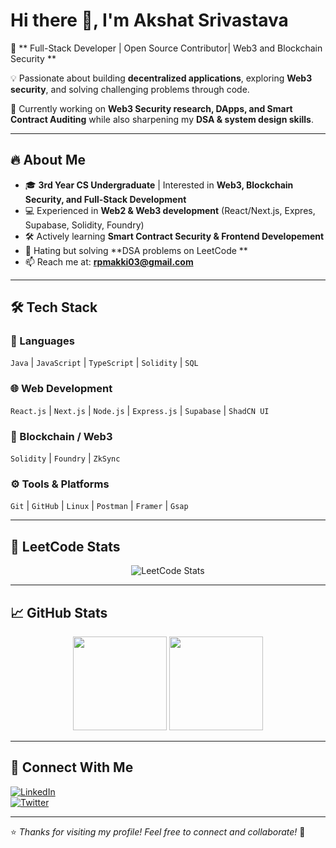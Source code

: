 # Hi there 👋, I'm Akshat Srivastava

🚀 ** Full-Stack Developer | Open Source Contributor| Web3 and Blockchain Security  **  

💡 Passionate about building **decentralized applications**, exploring **Web3 security**, and solving challenging problems through code.  

🎯 Currently working on **Web3 Security research, DApps, and Smart Contract Auditing** while also sharpening my **DSA & system design skills**.

---

## 🔥 About Me
- 🎓 **3rd Year CS Undergraduate** | Interested in **Web3, Blockchain Security, and Full-Stack Development**
- 💻 Experienced in **Web2 & Web3 development** (React/Next.js, Expres, Supabase, Solidity, Foundry)
- 🛠️ Actively learning **Smart Contract Security & Frontend Developement**
- 🧠 Hating but solving **DSA problems on LeetCode ** 
- 📫 Reach me at: **[rpmakki03@gmail.com](mailto:rpmakki03@gmail.com)**

---

## 🛠️ Tech Stack
### 🚀 Languages
`Java`  | `JavaScript` | `TypeScript` | `Solidity` | `SQL`

### 🌐 Web Development
`React.js` | `Next.js` | `Node.js` | `Express.js` | `Supabase` | `ShadCN UI`

### 🔗 Blockchain / Web3
`Solidity` | `Foundry` | `ZkSync`

### ⚙️ Tools & Platforms
`Git` | `GitHub` | `Linux` | `Postman` | `Framer` | `Gsap`

---

## 🧩 LeetCode Stats
<p align="center">
  <img src="https://leetcard.jacoblin.cool/rpmakki?theme=dark&font=Baloo%20Tamma%202&ext=contest" alt="LeetCode Stats" />
</p>

---
## 📈 GitHub Stats
<p align="center">
  <img src="https://github-readme-stats.vercel.app/api?username=rpmakki03&show_icons=true&theme=radical" height="150"/>
  <img src="https://github-readme-stats.vercel.app/api/top-langs/?username=rpmakki03&layout=compact&theme=radical" height="150"/>
</p>

---

## 🤝 Connect With Me
[![LinkedIn](https://img.shields.io/badge/LinkedIn-blue?style=for-the-badge&logo=linkedin)](https://www.linkedin.com/in/akshat-srivastava-814505216?utm_source=share&utm_campaign=share_via&utm_content=profile&utm_medium=android_app)  
[![Twitter](https://img.shields.io/badge/Twitter-black?style=for-the-badge&logo=twitter)](https://x.com/rpmakki)  


---

⭐️ *Thanks for visiting my profile! Feel free to connect and collaborate!* 🚀
